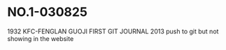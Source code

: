 # NO.1-030825

1932 KFC-FENGLAN GUOJI
FIRST GIT JOURNAL
2013 push to git but not showing in the website

